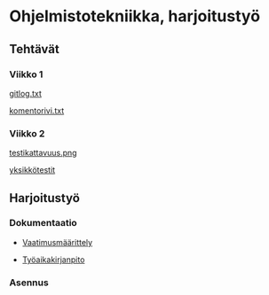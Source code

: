 # Ohjelmistotekniikka, harjoitustyö
## Tehtävät
### Viikko 1

[gitlog.txt](https://github.com/Noissi/ot_harjoitustyo/blob/master/laskarit/viikko1/gitlog.txt)

[komentorivi.txt](https://github.com/Noissi/ot_harjoitustyo/blob/master/laskarit/viikko1/komentorivi.txt)

### Viikko 2

[testikattavuus.png](https://github.com/Noissi/ot_harjoitustyo/blob/master/laskarit/viikko2/testikattavuus.png)

[yksikkötestit](https://github.com/Noissi/ot_harjoitustyo/tree/master/laskarit/viikko2/unicafe/src/tests)

## Harjoitustyö
### Dokumentaatio

<!-- * [Käyttöohje](https://github.com/Noissi/ot_harjoitustyo/blob/master/KorttiKube/dokumentaatio/kayttoohje.md)-->

* [Vaatimusmäärittely](https://github.com/Noissi/ot_harjoitustyo/blob/master/KorttiKube/dokumentaatio/vaatimusmaarittely.md)

<!-- * [Arkkitehtuurikuvaus](https://github.com/Noissi/ot_harjoitustyo/blob/master/KorttiKube/dokumentaatio/arkkitehtuurikuvaus.md)-->

<!-- * [Testaus](https://github.com/Noissi/ot_harjoitustyo/blob/master/KorttiKube/dokumentaatio/testaus.md) -->

* [Työaikakirjanpito](https://github.com/Noissi/ot_harjoitustyo/blob/master/KorttiKube/dokumentaatio/tyoaikakirjanpito.md)

### Asennus

<!-- 1. Asenna pyqt-->
